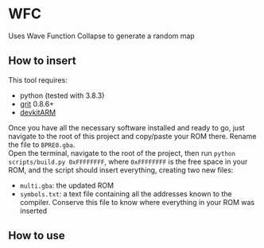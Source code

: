 # WFC
Uses Wave Function Collapse to generate a random map

## How to insert
This tool requires:
- python (tested with 3.8.3)
- [grit](https://www.coranac.com/projects/grit/) 0.8.6+
- [devkitARM](https://devkitpro.org/wiki/devkitARM)

Once you have all the necessary software installed and ready to go, just navigate to the root of this project and copy/paste your ROM there. Rename the file to `BPRE0.gba`.  
Open the terminal, navigate to the root of the project, then run `python scripts/build.py 0xFFFFFFFF`, where `0xFFFFFFFF` is the free space in your ROM, and the script should insert everything, creating two new files:
- `multi.gba`: the updated ROM
- `symbols.txt`: a text file containing all the addresses known to the compiler. Conserve this file to know where everything in your ROM was inserted

## How to use